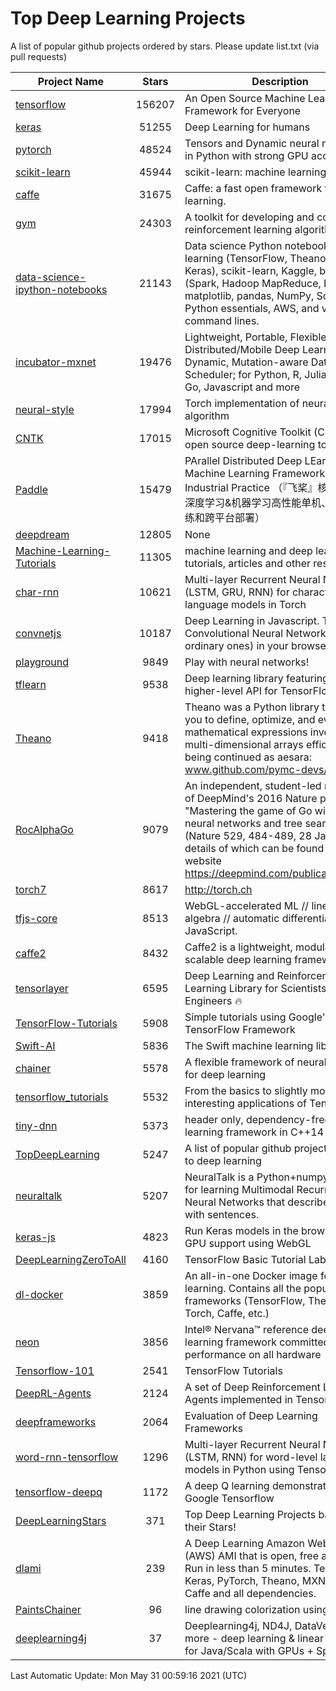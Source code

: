 # Top Deep Learning Projects
A list of popular github projects ordered by stars.
Please update list.txt (via pull requests)

|Project Name| Stars | Description |
| ---------- |:-----:| ----------- |
| [tensorflow](https://github.com/tensorflow/tensorflow) | 156207 | An Open Source Machine Learning Framework for Everyone |
| [keras](https://github.com/keras-team/keras) | 51255 | Deep Learning for humans |
| [pytorch](https://github.com/pytorch/pytorch) | 48524 | Tensors and Dynamic neural networks in Python with strong GPU acceleration |
| [scikit-learn](https://github.com/scikit-learn/scikit-learn) | 45944 | scikit-learn: machine learning in Python |
| [caffe](https://github.com/BVLC/caffe) | 31675 | Caffe: a fast open framework for deep learning. |
| [gym](https://github.com/openai/gym) | 24303 | A toolkit for developing and comparing reinforcement learning algorithms. |
| [data-science-ipython-notebooks](https://github.com/donnemartin/data-science-ipython-notebooks) | 21143 | Data science Python notebooks: Deep learning (TensorFlow, Theano, Caffe, Keras), scikit-learn, Kaggle, big data (Spark, Hadoop MapReduce, HDFS), matplotlib, pandas, NumPy, SciPy, Python essentials, AWS, and various command lines. |
| [incubator-mxnet](https://github.com/apache/incubator-mxnet) | 19476 | Lightweight, Portable, Flexible Distributed/Mobile Deep Learning with Dynamic, Mutation-aware Dataflow Dep Scheduler; for Python, R, Julia, Scala, Go, Javascript and more |
| [neural-style](https://github.com/jcjohnson/neural-style) | 17994 | Torch implementation of neural style algorithm |
| [CNTK](https://github.com/microsoft/CNTK) | 17015 | Microsoft Cognitive Toolkit (CNTK), an open source deep-learning toolkit |
| [Paddle](https://github.com/PaddlePaddle/Paddle) | 15479 | PArallel Distributed Deep LEarning: Machine Learning Framework from Industrial Practice （『飞桨』核心框架，深度学习&机器学习高性能单机、分布式训练和跨平台部署） |
| [deepdream](https://github.com/google/deepdream) | 12805 | None |
| [Machine-Learning-Tutorials](https://github.com/ujjwalkarn/Machine-Learning-Tutorials) | 11305 | machine learning and deep learning tutorials, articles and other resources  |
| [char-rnn](https://github.com/karpathy/char-rnn) | 10621 | Multi-layer Recurrent Neural Networks (LSTM, GRU, RNN) for character-level language models in Torch |
| [convnetjs](https://github.com/karpathy/convnetjs) | 10187 | Deep Learning in Javascript. Train Convolutional Neural Networks (or ordinary ones) in your browser. |
| [playground](https://github.com/tensorflow/playground) | 9849 | Play with neural networks! |
| [tflearn](https://github.com/tflearn/tflearn) | 9538 | Deep learning library featuring a higher-level API for TensorFlow. |
| [Theano](https://github.com/Theano/Theano) | 9418 | Theano was a Python library that allows you to define, optimize, and evaluate mathematical expressions involving multi-dimensional arrays efficiently. It is being continued as aesara: www.github.com/pymc-devs/aesara |
| [RocAlphaGo](https://github.com/Rochester-NRT/RocAlphaGo) | 9079 | An independent, student-led replication of DeepMind's 2016 Nature publication, "Mastering the game of Go with deep neural networks and tree search" (Nature 529, 484-489, 28 Jan 2016), details of which can be found on their website https://deepmind.com/publications.html. |
| [torch7](https://github.com/torch/torch7) | 8617 | http://torch.ch |
| [tfjs-core](https://github.com/tensorflow/tfjs-core) | 8513 | WebGL-accelerated ML // linear algebra // automatic differentiation for JavaScript. |
| [caffe2](https://github.com/facebookarchive/caffe2) | 8432 | Caffe2 is a lightweight, modular, and scalable deep learning framework. |
| [tensorlayer](https://github.com/tensorlayer/tensorlayer) | 6595 | Deep Learning and Reinforcement Learning Library for Scientists and Engineers 🔥 |
| [TensorFlow-Tutorials](https://github.com/nlintz/TensorFlow-Tutorials) | 5908 | Simple tutorials using Google's TensorFlow Framework |
| [Swift-AI](https://github.com/Swift-AI/Swift-AI) | 5836 | The Swift machine learning library. |
| [chainer](https://github.com/chainer/chainer) | 5578 | A flexible framework of neural networks for deep learning |
| [tensorflow_tutorials](https://github.com/pkmital/tensorflow_tutorials) | 5532 | From the basics to slightly more interesting applications of Tensorflow |
| [tiny-dnn](https://github.com/tiny-dnn/tiny-dnn) | 5373 | header only, dependency-free deep learning framework in C++14 |
| [TopDeepLearning](https://github.com/aymericdamien/TopDeepLearning) | 5247 | A list of popular github projects related to deep learning |
| [neuraltalk](https://github.com/karpathy/neuraltalk) | 5207 | NeuralTalk is a Python+numpy project for learning Multimodal Recurrent Neural Networks that describe images with sentences. |
| [keras-js](https://github.com/transcranial/keras-js) | 4823 | Run Keras models in the browser, with GPU support using WebGL |
| [DeepLearningZeroToAll](https://github.com/hunkim/DeepLearningZeroToAll) | 4160 | TensorFlow Basic Tutorial Labs |
| [dl-docker](https://github.com/floydhub/dl-docker) | 3859 | An all-in-one Docker image for deep learning. Contains all the popular DL frameworks (TensorFlow, Theano, Torch, Caffe, etc.) |
| [neon](https://github.com/NervanaSystems/neon) | 3856 | Intel® Nervana™ reference deep learning framework committed to best performance on all hardware |
| [Tensorflow-101](https://github.com/sjchoi86/Tensorflow-101) | 2541 | TensorFlow Tutorials |
| [DeepRL-Agents](https://github.com/awjuliani/DeepRL-Agents) | 2124 | A set of Deep Reinforcement Learning Agents implemented in Tensorflow. |
| [deepframeworks](https://github.com/zer0n/deepframeworks) | 2064 | Evaluation of Deep Learning Frameworks |
| [word-rnn-tensorflow](https://github.com/hunkim/word-rnn-tensorflow) | 1296 | Multi-layer Recurrent Neural Networks (LSTM, RNN) for word-level language models in Python using TensorFlow. |
| [tensorflow-deepq](https://github.com/siemanko/tensorflow-deepq) | 1172 | A deep Q learning demonstration using Google Tensorflow |
| [DeepLearningStars](https://github.com/hunkim/DeepLearningStars) | 371 | Top Deep Learning Projects based on their Stars! |
| [dlami](https://github.com/ritchieng/dlami) | 239 | A Deep Learning Amazon Web Service (AWS) AMI that is open, free and works. Run in less than 5 minutes. TensorFlow, Keras, PyTorch, Theano, MXNet, CNTK, Caffe and all dependencies. |
| [PaintsChainer](https://github.com/taizan/PaintsChainer) | 96 | line drawing colorization using chainer |
| [deeplearning4j](https://github.com/deeplearning4j/deeplearning4j) | 37 | Deeplearning4j, ND4J, DataVec and more - deep learning & linear algebra for Java/Scala with GPUs + Spark |

Last Automatic Update: Mon May 31 00:59:16 2021 (UTC)
